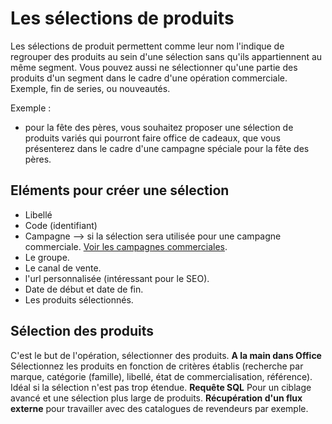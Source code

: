 # Les sélections de produits

Les sélections de produit permettent comme leur nom l'indique de regrouper des produits au sein d'une sélection sans qu'ils appartiennent au même segment. Vous pouvez aussi ne sélectionner qu'une partie des produits d'un segment dans le cadre d'une opération commerciale. Exemple, fin de series, ou nouveautés.

Exemple : 
- pour la fête des pères, vous souhaitez proposer une sélection de produits variés qui pourront faire office de cadeaux, que vous présenterez dans le cadre d'une campagne spéciale pour la fête des pères.

## Eléments pour créer une sélection 
- Libellé 
- Code (identifiant)
- Campagne --> si la sélection sera utilisée pour une campagne commerciale. [Voir les campagnes commerciales](https://aide.altazion.com/fr-frv2/vendre/omnicanal/campagne.html).
- Le groupe.
- Le canal de vente.
- l'url personnalisée (intéressant pour le SEO).
- Date de début et date de fin.
- Les produits sélectionnés. 

## Sélection des produits 
C'est le but de l'opération, sélectionner des produits. 
**A la main dans Office**
Sélectionnez les produits en fonction de critères établis (recherche par marque, catégorie (famille), libellé, état de commercialisation, référence). Idéal si la sélection n'est pas trop étendue. 
**Requête SQL** Pour un ciblage avancé et une sélection plus large de produits.
**Récupération d'un flux externe** pour travailler avec des catalogues de revendeurs par exemple.

